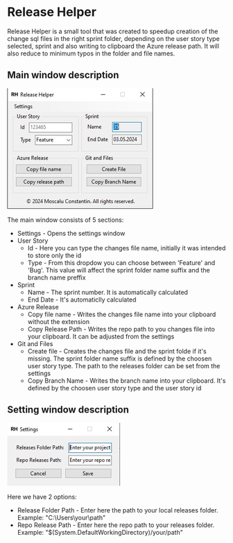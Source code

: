 # Release Helper

Release Helper is a small tool that was created to speedup creation of the change sql files in the right sprint folder, depending on the user story type selected, sprint and also writing to clipboard the Azure release path. It will also reduce to minimum typos in the folder and file names.

## Main window description
![Main window screenshot](https://github.com/moscaluconstantin/ReleaseHelper/blob/main/Images/Main%20window.jpg)

The main window consists of 5 sections:
- Settings - Opens the settings window
- User Story
  - Id - Here you can type the changes file name, initially it was intended to store only the id
  - Type - From this dropdow you can choose between 'Feature' and 'Bug'. This value will affect the sprint folder name suffix and the branch name preffix
- Sprint
  - Name - The sprint number. It is automatically calculated
  - End Date - It's automaticlly calculated
- Azure Release
  - Copy file name - Writes the changes file name into your clipboard without the extension
  - Copy Release Path - Writes the repo path to you changes file into your clipboard. It can be adjusted from the settings
- Git and Files
  - Create file - Creates the changes file and the sprint folde if it's missing. The sprint folder name suffix is defined by the choosen user story type. The path to the releases folder can be set from the settings
  - Copy Branch Name - Writes the branch name into your clipboard. It's defined by the choosen user story type and the user story id
 
## Setting window description
![Settings window screenshot](https://github.com/moscaluconstantin/ReleaseHelper/blob/main/Images/Settings.jpg)

Here we have 2 options:
- Release Folder Path - Enter here the path to your local releases folder. Example: "C:\Users\your\path"
- Repo Release Path - Enter here the repo path to your releases folder. Example: "$(System.DefaultWorkingDirectory)/your/path"
